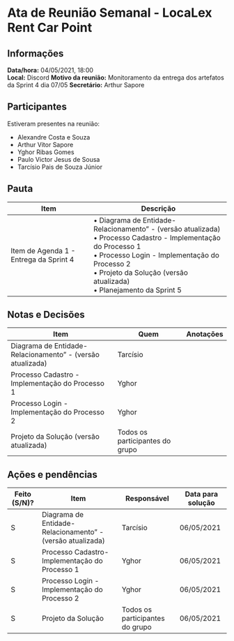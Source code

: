 # Ata de Reunião Semanal - LocaLex Rent Car Point 

## Informações
**Data/hora:** 04/05/2021, 18:00  
**Local:** Discord 
**Motivo da reunião:** Monitoramento da entrega dos artefatos da Sprint 4 dia 07/05
**Secretário:** Arthur Sapore  

## Participantes
Estiveram presentes na reunião:
- Alexandre Costa e Souza
- Arthur Vítor Sapore
- Yghor Ribas Gomes
- Paulo Victor Jesus de Sousa
- Tarcísio Pais de Souza Júnior


## Pauta

Item | Descrição
---- | ----
Item de Agenda 1 - Entrega da Sprint 4 | • Diagrama de Entidade-Relacionamento” - (versão atualizada) <br>• Processo Cadastro - Implementação do Processo 1 <br> • Processo Login - Implementação do Processo 2 <br> • Projeto da Solução (versão atualizada)<br> • Planejamento da Sprint 5 <br>


## Notas e Decisões
Item | Quem | Anotações |
---- | ---- | ---- |
Diagrama de Entidade-Relacionamento” - (versão atualizada) | Tarcísio| 
Processo Cadastro  - Implementação do Processo 1 | Yghor |
Processo Login  - Implementação do Processo 2 | Yghor |
Projeto da Solução (versão atualizada) | Todos os participantes do grupo |



## Ações e pendências
| Feito (S/N)? | Item | Responsável | Data para solução |
| ---- | ---- | ---- | ---- |
| S | Diagrama de Entidade-Relacionamento” - (versão atualizada) | Tarcísio | 06/05/2021 |
| S | Processo Cadastro- Implementação do Processo 1 | Yghor | 06/05/2021 |
| S | Processo Login - Implementação do Processo 2 | Yghor | 06/05/2021 |
| S | Projeto da Solução | Todos os participantes do grupo | 06/05/2021 |

